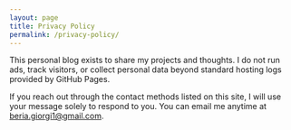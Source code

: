 ```yaml
---
layout: page
title: Privacy Policy
permalink: /privacy-policy/
---
```


This personal blog exists to share my projects and thoughts. I do not run ads, track visitors, or collect personal data beyond standard hosting logs provided by GitHub Pages.

If you reach out through the contact methods listed on this site, I will use your message solely to respond to you. You can email me anytime at [beria.giorgi1@gmail.com](mailto:beria.giorgi1@gmail.com).
